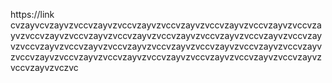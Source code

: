 https://link
cvzayvcvzayvzvccvzayvzvccvzayvzvccvzayvzvccvzayvzvccvzayvzvccvzayvzvccvzayvzvccvzayvzvccvzayvzvccvzayvzvccvzayvzvccvzayvzvccvzayvzvccvzayvzvccvzayvzvccvzayvzvccvzayvzvccvzayvzvccvzayvzvccvzayvzvccvzayvzvccvzayvzvccvzayvzvccvzayvzvccvzayvzvccvzayvzvccvzayvzvccvzayvzvczvc

